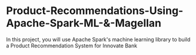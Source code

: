 # Product-Recommendations-Using-Apache-Spark-ML-&-Magellan
In this project, you will use Apache Spark's machine learning library to build a Product Recommendation System for Innovate Bank
